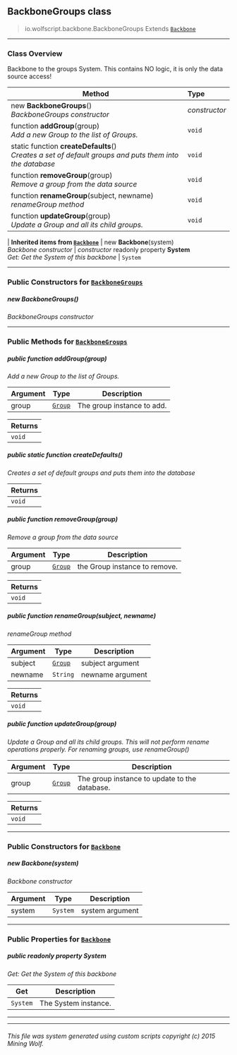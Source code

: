 ## BackboneGroups __class__

>io.wolfscript.backbone.BackboneGroups
>Extends [`Backbone`](Backbone.md)

---

### Class Overview

Backbone to the groups System. This contains NO logic, it is only the data source access!

Method | Type   
--- | :--- 
new __BackboneGroups__() <br> _BackboneGroups constructor_ | _constructor_
 function __addGroup__(group) <br> _Add a new Group to the list of Groups._ | `void`
static function __createDefaults__() <br> _Creates a set of default groups and puts them into the database_ | `void`
 function __removeGroup__(group) <br> _Remove a group from the data source_ | `void`
 function __renameGroup__(subject, newname) <br> _renameGroup method_ | `void`
 function __updateGroup__(group) <br> _Update a Group and all its child groups._ | `void`
 |
__Inherited items from [`Backbone`](Backbone.md)__ |
new __Backbone__(system) <br> _Backbone constructor_ | _constructor_
 readonly property __System__ <br> _Get: Get the System of this backbone_ | `System`





---

### Public Constructors for [`BackboneGroups`](BackboneGroups.md)

##### <a id='backbonegroups'></a>new __BackboneGroups__() 

_BackboneGroups constructor_


---

### Public Methods for [`BackboneGroups`](BackboneGroups.md)

##### <a id='addgroup'></a>public  function __addGroup__(group)

_Add a new Group to the list of Groups._

Argument | Type | Description  
--- | --- | --- 
group | [`Group`](../user/Group.md) | The group instance to add.

Returns | 
--- | 
`void` |


##### <a id='createdefaults'></a>public static function __createDefaults__()

_Creates a set of default groups and puts them into the database_

Returns | 
--- | 
`void` |


##### <a id='removegroup'></a>public  function __removeGroup__(group)

_Remove a group from the data source_

Argument | Type | Description  
--- | --- | --- 
group | [`Group`](../user/Group.md) | the Group instance to remove.

Returns | 
--- | 
`void` |


##### <a id='renamegroup'></a>public  function __renameGroup__(subject, newname)

_renameGroup method_

Argument | Type | Description  
--- | --- | --- 
subject | [`Group`](../user/Group.md) | subject argument
newname | `String` | newname argument

Returns | 
--- | 
`void` |


##### <a id='updategroup'></a>public  function __updateGroup__(group)

_Update a Group and all its child groups. This will not perform rename operations properly. For renaming groups, use renameGroup()_

Argument | Type | Description  
--- | --- | --- 
group | [`Group`](../user/Group.md) | The group instance to update to the database.

Returns | 
--- | 
`void` |


---
### Public Constructors for [`Backbone`](Backbone.md)

##### <a id='backbone'></a>new __Backbone__(system) 

_Backbone constructor_

Argument | Type | Description  
--- | --- | --- 
system | `System` | system argument

---

### Public Properties for [`Backbone`](Backbone.md)

##### <a id='system'></a>public  readonly property __System__

_Get: Get the System of this backbone_

Get | Description
--- | --- 
`System` | The System instance.



---


---


###### This file was system generated using custom scripts copyright (c) 2015 Mining Wolf.
	

